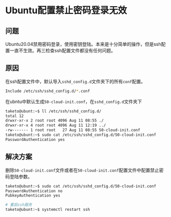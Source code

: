 # Ubuntu配置禁止密码登录无效

## 问题

Ubuntu20.04禁用密码登录，使用密钥登陆。本来是十分简单的操作，但是ssh配置一直不生效。再三检查ssh配置文件都没有任何问题。

## 原因

在ssh配置文件中，默认导入`sshd_config.d`文件夹下的所有`conf`配置。

```sh
Include /etc/ssh/sshd_config.d/*.conf
```

在ubntu中默认生成`50-cloud-init.conf`，在`sshd_config.d`文件夹下

```sh
taketo@ubunt:~$ ll /etc/ssh/sshd_config.d/
total 12
drwxr-xr-x 2 root root 4096 Aug 11 08:55 ./
drwxr-xr-x 4 root root 4096 Aug 11 12:19 ../
-rw------- 1 root root   27 Aug 11 08:55 50-cloud-init.conf
taketo@ubunt:~$ sudo cat /etc/ssh/sshd_config.d/50-cloud-init.conf 
PasswordAuthentication yes
```

## 解决方案

删除`50-cloud-init.conf`文件或者在`50-cloud-init.conf`配置文件中配置禁止密码登陆参数。

```sh
taketo@ubunt:~$ sudo cat /etc/ssh/sshd_config.d/50-cloud-init.conf 
PasswordAuthentication no
PubkeyAuthentication yes

# 重启ssh服务
taketo@ubunt:~$ systemctl restart ssh
```
